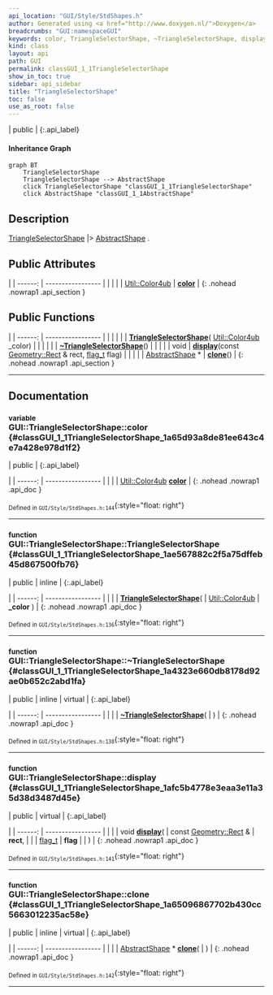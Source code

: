```yaml
---
api_location: "GUI/Style/StdShapes.h"
author: Generated using <a href="http://www.doxygen.nl/">Doxygen</a>
breadcrumbs: "GUI:namespaceGUI"
keywords: color, TriangleSelectorShape, ~TriangleSelectorShape, display, clone
kind: class
layout: api
path: GUI
permalink: classGUI_1_1TriangleSelectorShape
show_in_toc: true
sidebar: api_sidebar
title: "TriangleSelectorShape"
toc: false
use_as_root: false
---
```


| public |
{:.api_label}

#### Inheritance Graph

```mermaid
graph BT
	TriangleSelectorShape
	TriangleSelectorShape --> AbstractShape
	click TriangleSelectorShape "classGUI_1_1TriangleSelectorShape"
	click AbstractShape "classGUI_1_1AbstractShape"
```

## Description

[TriangleSelectorShape](classGUI_1_1TriangleSelectorShape) |> [AbstractShape](classGUI_1_1AbstractShape) .



## Public Attributes

|
| ------: | ----------------- |
|  | |
| [Util::Color4ub](classUtil_1_1Color4ub) | **[color](#classGUI_1_1TriangleSelectorShape_1a65d93a8de81ee643c4e7a428e978d1f2)**  |
{: .nohead .nowrap1 .api_section }


## Public Functions

|
| ------: | ----------------- |
|  | |
|  | **[TriangleSelectorShape](#classGUI_1_1TriangleSelectorShape_1ae567882c2f5a75dffeb45d867500fb76)**( [Util::Color4ub](classUtil_1_1Color4ub)  _color) |
|  | |
|  | **[~TriangleSelectorShape](#classGUI_1_1TriangleSelectorShape_1a4323e660db8178d92ae0b652c2abd1fa)**() |
|  | |
| void | **[display](#classGUI_1_1TriangleSelectorShape_1afc5b4778e3eaa3e11a35d38d3487d45e)**(const [Geometry::Rect](namespaceGeometry#namespaceGeometry_1acedeea2f6bddd99f077df6f73901a875) & rect,  [flag_t](classGUI_1_1AbstractShape#classGUI_1_1AbstractShape_1a30ae7217ac48efbb16cf6053706fead5)  flag) |
|  | |
| [AbstractShape](classGUI_1_1AbstractShape) * | **[clone](#classGUI_1_1TriangleSelectorShape_1a65096867702b430cc5663012235ac58e)**() |
{: .nohead .nowrap1 .api_section }


-------------------------------------------------------------------

## Documentation

### <small>variable</small><br/> GUI::TriangleSelectorShape::color {#classGUI_1_1TriangleSelectorShape_1a65d93a8de81ee643c4e7a428e978d1f2}

| public |
{:.api_label}

|
| ------: | ----------------- |
|  |
| [Util::Color4ub](classUtil_1_1Color4ub) **[color](#classGUI_1_1TriangleSelectorShape_1a65d93a8de81ee643c4e7a428e978d1f2)**  |
{: .nohead .nowrap1 .api_doc }





<sub>Defined in `GUI/Style/StdShapes.h:144`</sub>{:style="float: right"}

-------------------------------------------------------------------

### <small>function</small><br/> GUI::TriangleSelectorShape::TriangleSelectorShape {#classGUI_1_1TriangleSelectorShape_1ae567882c2f5a75dffeb45d867500fb76}

| public | inline |
{:.api_label}

|
| ------: | ----------------- |
|  |
|  **[TriangleSelectorShape](#classGUI_1_1TriangleSelectorShape_1ae567882c2f5a75dffeb45d867500fb76)**( |  [Util::Color4ub](classUtil_1_1Color4ub)  | **_color** ) |
{: .nohead .nowrap1 .api_doc }





<sub>Defined in `GUI/Style/StdShapes.h:136`</sub>{:style="float: right"}

-------------------------------------------------------------------

### <small>function</small><br/> GUI::TriangleSelectorShape::~TriangleSelectorShape {#classGUI_1_1TriangleSelectorShape_1a4323e660db8178d92ae0b652c2abd1fa}

| public | inline | virtual |
{:.api_label}

|
| ------: | ----------------- |
|  |
|  **[~TriangleSelectorShape](#classGUI_1_1TriangleSelectorShape_1a4323e660db8178d92ae0b652c2abd1fa)**( |  ) |
{: .nohead .nowrap1 .api_doc }





<sub>Defined in `GUI/Style/StdShapes.h:138`</sub>{:style="float: right"}

-------------------------------------------------------------------

### <small>function</small><br/> GUI::TriangleSelectorShape::display {#classGUI_1_1TriangleSelectorShape_1afc5b4778e3eaa3e11a35d38d3487d45e}

| public | virtual |
{:.api_label}

|
| ------: | ----------------- |
|  |
| void **[display](#classGUI_1_1TriangleSelectorShape_1afc5b4778e3eaa3e11a35d38d3487d45e)**( | const [Geometry::Rect](namespaceGeometry#namespaceGeometry_1acedeea2f6bddd99f077df6f73901a875) & | **rect**, |
| |  [flag_t](classGUI_1_1AbstractShape#classGUI_1_1AbstractShape_1a30ae7217ac48efbb16cf6053706fead5)  | **flag** |
|   ) |
{: .nohead .nowrap1 .api_doc }





<sub>Defined in `GUI/Style/StdShapes.h:141`</sub>{:style="float: right"}

-------------------------------------------------------------------

### <small>function</small><br/> GUI::TriangleSelectorShape::clone {#classGUI_1_1TriangleSelectorShape_1a65096867702b430cc5663012235ac58e}

| public | inline | virtual |
{:.api_label}

|
| ------: | ----------------- |
|  |
| [AbstractShape](classGUI_1_1AbstractShape) * **[clone](#classGUI_1_1TriangleSelectorShape_1a65096867702b430cc5663012235ac58e)**( |  ) |
{: .nohead .nowrap1 .api_doc }





<sub>Defined in `GUI/Style/StdShapes.h:142`</sub>{:style="float: right"}

-------------------------------------------------------------------

